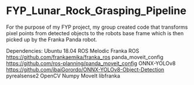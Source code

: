 # FYP_Lunar_Rock_Grasping_Pipeline
For the purpose of my FYP project, my group created code that transforms pixel points from detected objects to the robots base frame which is then picked up by the Franka Panda robot.

Dependencies:
Ubuntu 18.04
ROS Melodic
Franka ROS https://github.com/frankaemika/franka_ros
panda_moveit_config https://github.com/ros-planning/panda_moveit_config
ONNX-YOLOv8 https://github.com/ibaiGorordo/ONNX-YOLOv8-Object-Detection
pyrealsense2
OpenCV
Numpy
MoveIt
libfranka